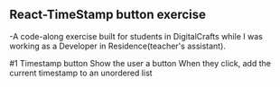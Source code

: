 ## React-TimeStamp button exercise

-A code-along exercise built for students in DigitalCrafts while I was working as a Developer in Residence(teacher's assistant).

#1 Timestamp button
Show the user a button
When they click, add the current timestamp to an unordered list
